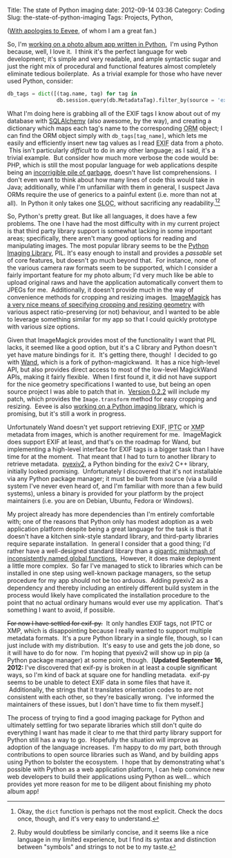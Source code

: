 Title: The state of Python imaging
date: 2012-09-14 03:36
Category: Coding
Slug: the-state-of-python-imaging
Tags: Projects, Python, 

(<a title="The state of Python imaging - Eevee's Livejournal" href="http://eevee.livejournal.com/307299.html" target="_blank">With apologies to Eevee</a>, of whom I am a great fan.)

So, I'm <a title="Social networks and content ownership - mlindgren.ca" href="http://mlindgren.ca/blog/archives/597" target="_blank">working on a photo album app written in Python.</a>  I'm using Python because, well, I love it.  I think it's the perfect language for web development; it's simple and very readable, and ample syntactic sugar and just the right mix of procedural and functional features almost completely eliminate tedious boilerplate.  As a trivial example for those who have never used Python, consider:

``` python
db_tags = dict([(tag.name, tag) for tag in
                db.session.query(db.MetadataTag).filter_by(source = 'exif')])
```

What I'm doing here is grabbing all of the EXIF tags I know about out of my database with <a title="SQLAlchemy" href="http://www.sqlalchemy.org/" target="_blank">SQLAlchemy</a> (also awesome, by the way), and creating a dictionary which maps each tag's name to the corresponding <acronym title="Object-Relational Mapper">ORM</acronym> object; I can find the ORM object simply with <code>db_tags[tag_name]</code>, which lets me easily and efficiently insert new tag values as I read <acronym title="Exchangeable Image File Format">EXIF</acronym> data from a photo.  This isn't particularly <em>difficult</em> to do in any other language; as I said, it's a trivial example.  But consider how much more verbose the code would be: PHP, which is still the most popular language for web applications despite being an <a title="PHP: A Fractal of Bad Design - Fuzzy Notepad" href="http://me.veekun.com/blog/2012/04/09/php-a-fractal-of-bad-design/" target="_blank">incorrigible pile of garbage</a>, doesn't have list comprehensions.  I don't even want to think about how many lines of code this would take in Java; additionally, while I'm unfamiliar with them in general, I suspect Java ORMs require the use of generics to a painful extent (i.e. more than not at all).  In Python it only takes one <acronym title="Source Line Of Code">SLOC</acronym>, without sacrificing any readability.[^1][^2]

So, Python's pretty great. But like all languages, it does have a few problems. The one I have had the most difficulty with in my current project is that third party library support is somewhat lacking in some important areas; specifically, there aren't many good options for reading and manipulating images. The most popular library seems to be the <a href="http://www.pythonware.com/products/pil/">Python Imaging Library</a>, PIL. It's easy enough to install and provides a <em>passable</em> set of core features, but doesn't go much beyond that.  For instance, none of the various camera raw formats seem to be supported, which I consider a fairly important feature for my photo album; I'd very much like be able to upload original raws and have the application automatically convert them to JPEGs for me.  Additionally, it doesn't provide much in the way of convenience methods for cropping and resizing images.  <a title="ImageMagick" href="http://www.imagemagick.org/" target="_blank">ImageMagick</a> has <a title="ImageMagick geometry" href="http://www.imagemagick.org/script/command-line-processing.php#geometry" target="_blank">a very nice means of specifying cropping and resizing geometry</a> with various aspect ratio-preserving (or not) behaviour, and I wanted to be able to leverage something similar for my app so that I could quickly prototype with various size options.
<!-- PELICAN_END_SUMMARY -->

Given that ImageMagick provides most of the functionality I want that PIL lacks, it seemed like a good option, but it's a C library and Python doesn't yet have mature bindings for it.  It's getting there, though!  I decided to go with <a title="Python Wand library" href="http://dahlia.kr/wand/index.html" target="_blank">Wand</a>, which is a fork of python-magickwand.  It has a nice high-level API, but also provides direct access to most of the low-level MagickWand APIs, making it fairly flexible.  When I first found it, it did not have support for the nice geometry specifications I wanted to use, but being an open source project I was able to patch that in.  <a title="Wand version 0.2.2" href="http://dahlia.kr/wand/changes.html#version-0-2-2" target="_blank">Version 0.2.2</a> will include my patch, which provides the <code>Image.transform</code> method for easy cropping and resizing.  Eevee is also <a title="Sanpera - Eevee's Github" href="https://github.com/eevee/sanpera" target="_blank">working on a Python imaging library</a>, which is promising, but it's still a work in progress.

Unfortunately Wand doesn't yet support retrieving EXIF, <acronym title="International Press Telecommunications Council">IPTC</acronym> or <acronym title="Extensible Metadata Platform">XMP</acronym> metadata from images, which is another requirement for me.  ImageMagick does support EXIF at least, and that's on the roadmap for Wand, but implementing a high-level interface for EXIF tags is a bigger task than I have time for at the moment.  That meant that I had to turn to another library to retrieve metadata.  <a title="pyexiv2 library" href="http://tilloy.net/dev/pyexiv2/" target="_blank">pyexiv2</a>, a Python binding for the exiv2 C++ library, initially looked promising.  Unfortunately I discovered that it's not installable via any Python package manager; it must be built from source (via a build system I've never even heard of, and I'm familiar with more than a few build systems), unless a binary is provided for your platform by the project maintainers (i.e. you are on Debian, Ubuntu, Fedora or Windows).

My project already has more dependencies than I'm entirely comfortable with; one of the reasons that Python only has modest adoption as a web application platform despite being a great language for the task is that it doesn't have a kitchen sink-style standard library, and third-party libraries require separate installation.  In general I consider that a good thing; I'd rather have a well-designed standard library than a <a title="PHP: A Fractal of Bad Design - Fuzzy Notepad" href="http://me.veekun.com/blog/2012/04/09/php-a-fractal-of-bad-design/#general" target="_blank">gigantic mishmash of inconsistently named global functions.</a>  However, it does make deployment a little more complex.  So far I've managed to stick to libraries which can be installed in one step using well-known package managers, so the setup procedure for my app should not be too arduous.  Adding pyexiv2 as a dependency and thereby including an entirely different build system in the process would likely have complicated the installation procedure to the point that no actual ordinary humans would ever use my application.  That's something I want to avoid, if possible.

<del>For now I have settled for exif-py.</del>  It only handles EXIF tags, not IPTC or XMP, which is disappointing because I really wanted to support multiple metadata formats.  It's a pure Python library in a single file, though, so I can just include with my distribution.  It's easy to use and gets the job done, so it will have to do for now.  I'm hoping that pyexiv2 will show up in pip (a Python package manager) at some point, though.  [<strong>Updated September 16, 2012: </strong>I've discovered that exif-py is broken in at least a couple significant ways, so I'm kind of back at square one for handling metadata.  exif-py seems to be unable to detect EXIF data in some files that have it.  Additionally, the strings that it translates orientation codes to are not consistent with each other, so they're basically wrong.  I've informed the maintainers of these issues, but I don't have time to fix them myself.]

The process of trying to find a good imaging package for Python and ultimately settling for two separate libraries which still don't quite do everything I want has made it clear to me that third party library support for Python still has a way to go.  Hopefully the situation will improve as adoption of the language increases.  I'm happy to do my part, both through contributions to open source libraries such as Wand, and by building apps using Python to bolster the ecosystem.  I hope that by demonstrating what's possible with Python as a web application platform, I can help convince new web developers to build their applications using Python as well... which provides yet more reason for me to be diligent about finishing my photo album app!

[^1]: Okay, the <code>dict</code> function is perhaps not the most explicit. Check the docs once, though, and it's very easy to understand.
[^2]: Ruby would doubtless be similarly concise, and it seems like a nice language in my limited experience, but I find its syntax and distinction between "symbols" and strings to not be to my taste.
